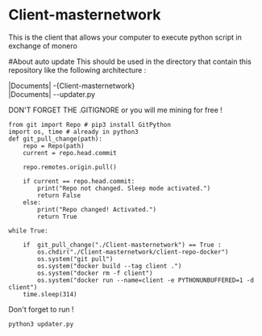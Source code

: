 # Client-masternetwork
This is the client that allows your computer to execute python script in exchange of monero 

#About auto update
This should be used in the directory that contain this repository like the following architecture :

|Documents| -{Client-masternetwork}<br>
|Documents| --updater.py

DON'T FORGET THE .GITIGNORE or you will me mining for free !
```
from git import Repo # pip3 install GitPython
import os, time # already in python3
def git_pull_change(path):
    repo = Repo(path)
    current = repo.head.commit

    repo.remotes.origin.pull()

    if current == repo.head.commit:
        print("Repo not changed. Sleep mode activated.")
        return False
    else:
        print("Repo changed! Activated.")
        return True

while True:

    if  git_pull_change("./Client-masternetwork") == True : 
        os.chdir("./Client-masternetwork/client-repo-docker")
        os.system("git pull")
        os.system("docker build --tag client .")
        os.system("docker rm -f client")
        os.system("docker run --name=client -e PYTHONUNBUFFERED=1 -d client")
    time.sleep(314)

```

Don't forget to run !
```
python3 updater.py
```

